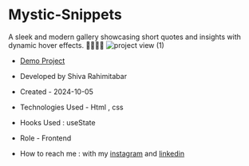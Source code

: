 # Mystic-Snippets
A sleek and modern gallery showcasing short quotes and insights with dynamic hover effects. 💫💫💫💫
![project view (1)](https://github.com/user-attachments/assets/ee711143-04ba-48ab-857e-f255789e2f31)




- [Demo Project](https://rahimitabarshiva.github.io/Mystic-Snippets/)

- Developed by Shiva Rahimitabar

- Created - 2024-10-05
- Technologies Used - Html , css 

- Hooks Used : useState 

- Role - Frontend

- How to reach me : with my [instagram](https://www.instagram.com/shiva.rahimitabar.dev) and [linkedin](https://www.linkedin.com/in/shiva-rahimitabar-7477b432b/)
